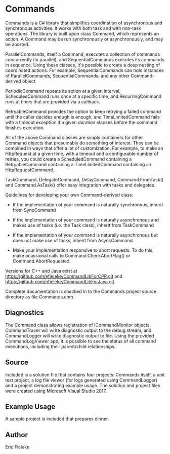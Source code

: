 Commands
=========

Commands is a C# library that simplifies coordination of asynchronous and synchronous activities. It works with both task and with non-task operations. The library is built upon class Command, which represents an action. A Command may be run synchronously or asynchronously, and may be aborted.

ParallelCommands, itself a Command, executes a collection of commands concurrently (in parallel), and SequentialCommands executes its commands in sequence. Using these classes, it's possible to create a deep nesting of coordinated actions. For example, SequentialCommands can hold instances of ParallelCommands, SequentialCommands, and any other Command-derived object.

PeriodicCommand repeats its action at a given interval, ScheduledCommand runs once at a specific time, and RecurringCommand runs at times that are provided via a callback.

RetryableCommand provides the option to keep retrying a failed command until the caller decides enough is enough, and TimeLimitedCommand fails with a timeout exception if a given duration elapses before the command finishes execution.

All of the above Command classes are simply containers for other Command objects that presumably do something of interest. They can be combined in ways that offer a lot of customization. For example, to make an HttpRequest at a given time, with a timeout and a configurable number of retries, you could create a ScheduledCommand containing a RetryableCommand containing a TimeLimitedCommand containing an HttpRequestCommand.

TaskCommand, DelegateCommand, DelayCommand, Command.FromTask() and Command.AsTask() offer easy integration with tasks and delegates.

Guidelines for developing your own Command-derived class:

- If the implementation of your command is naturally synchronous, inherit from SyncCommand

- If the implementation of your command is naturally asynchronous and makes use of tasks (i.e. the Task class), inherit from TaskCommand

- If the implementation of your command is naturally asynchronous but does not make use of tasks, inherit from AsyncCommand

- Make your implementation responsive to abort requests. To do this, make ocassional calls to Command.CheckAbortFlag() or Command.AbortRequested.

Versions for C++ and Java exist at https://github.com/efieleke/CommandLibForCPP.git and https://github.com/efieleke/CommandLibForJava.git.

Complete documentation is checked in to the Commands project source directory as file Commands.chm.

Diagnostics
----
The Command class allows registration of ICommandMonitor objects. CommandTracer will write diagnostic output to the debug stream, and CommandLogger will write diagnostic output to file. Using the provided CommandLogViewer app, it is possible to see the status of all command executions, including their parent/child relationships.

Source
----
Included is a solution file that contains four projects: Commands itself, a unit test project, a log file viewer (for logs generated using CommandLogger) and a project demonstrating example usage. The solution and project files were created using Microsoft Visual Studio 2017.

Example Usage
----
A sample project is included that prepares dinner.

Author
----
Eric Fieleke
